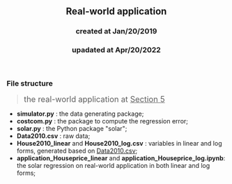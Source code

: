 <center><h2>Real-world application</h2></center>
<center><h3>created at Jan/20/2019</h3></center>
<center><h3>upadated at Apr/20/2022</h3></center>

<br>

### File structure
> <font size="4.5"> the real-world application at <u>Section 5</u> </font>

- **simulator.py** : the data generating package;
- **costcom.py** : the package to compute the regression error;
- **solar.py** : the Python package "solar";
- **Data2010.csv** : raw data;
- **House2010_linear** and **House2010_log.csv** : variables in linear and log forms, generated based on <u>Data2010.csv</u>;
- **application_Houseprice_linear** and **application_Houseprice_log.ipynb**: the solar regression on real-world application in both linear and log forms;

<br>
